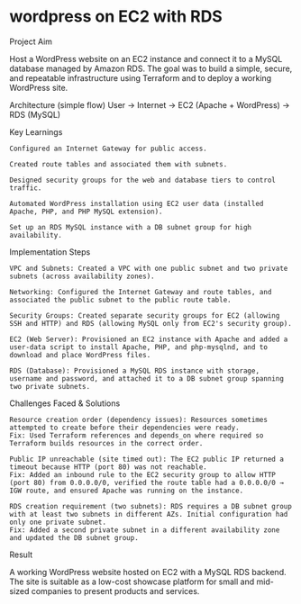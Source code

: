 # wordpress on EC2 with RDS

Project Aim

Host a WordPress website on an EC2 instance and connect it to a MySQL database managed by Amazon RDS. The goal was to build a simple, secure, and repeatable infrastructure using Terraform and to deploy a working WordPress site.

Architecture (simple flow)
  User → Internet → EC2 (Apache + WordPress) → RDS (MySQL)

Key Learnings

    Configured an Internet Gateway for public access.
    
    Created route tables and associated them with subnets.
    
    Designed security groups for the web and database tiers to control traffic.
    
    Automated WordPress installation using EC2 user data (installed Apache, PHP, and PHP MySQL extension).
    
    Set up an RDS MySQL instance with a DB subnet group for high availability.

Implementation Steps

    VPC and Subnets: Created a VPC with one public subnet and two private subnets (across availability zones).
    
    Networking: Configured the Internet Gateway and route tables, and associated the public subnet to the public route table.
    
    Security Groups: Created separate security groups for EC2 (allowing SSH and HTTP) and RDS (allowing MySQL only from EC2's security group).
    
    EC2 (Web Server): Provisioned an EC2 instance with Apache and added a user-data script to install Apache, PHP, and php-mysqlnd, and to download and place WordPress files.
    
    RDS (Database): Provisioned a MySQL RDS instance with storage, username and password, and attached it to a DB subnet group spanning two private subnets.

Challenges Faced & Solutions

    Resource creation order (dependency issues): Resources sometimes attempted to create before their dependencies were ready.
    Fix: Used Terraform references and depends_on where required so Terraform builds resources in the correct order.
    
    Public IP unreachable (site timed out): The EC2 public IP returned a timeout because HTTP (port 80) was not reachable.
    Fix: Added an inbound rule to the EC2 security group to allow HTTP (port 80) from 0.0.0.0/0, verified the route table had a 0.0.0.0/0 → IGW route, and ensured Apache was running on the instance.
    
    RDS creation requirement (two subnets): RDS requires a DB subnet group with at least two subnets in different AZs. Initial configuration had only one private subnet.
    Fix: Added a second private subnet in a different availability zone and updated the DB subnet group.

Result

A working WordPress website hosted on EC2 with a MySQL RDS backend. The site is suitable as a low-cost showcase platform for small and mid-sized companies to present products and services.
